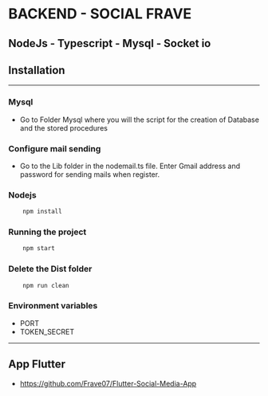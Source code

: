 # BACKEND - SOCIAL FRAVE

## NodeJs - Typescript - Mysql - Socket io

## Installation

---

### Mysql

- Go to Folder Mysql where you will the script for the creation of Database and the stored procedures

### Configure mail sending

- Go to the Lib folder in the nodemail.ts file. Enter Gmail address and password for sending mails when register.

### Nodejs

```sh
    npm install
```

### Running the project

```sh
    npm start
```

### Delete  the Dist folder

```sh
    npm run clean
```

### Environment variables

- PORT
- TOKEN_SECRET

---

## App Flutter

- https://github.com/Frave07/Flutter-Social-Media-App